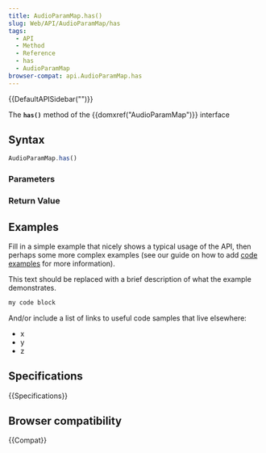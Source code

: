 ```yaml
---
title: AudioParamMap.has()
slug: Web/API/AudioParamMap/has
tags:
  - API
  - Method
  - Reference
  - has
  - AudioParamMap
browser-compat: api.AudioParamMap.has
---
```

{{DefaultAPISidebar("")}}

The **`has()`** method of the {{domxref("AudioParamMap")}} interface 

## Syntax

```js
AudioParamMap.has()
```

### Parameters



### Return Value



## Examples

Fill in a simple example that nicely shows a typical usage of the API, then perhaps some more complex examples (see our guide on how to add [code examples](/en-US/docs/MDN/Contribute/Structures/Code_examples) for more information).

This text should be replaced with a brief description of what the example demonstrates.

```js
my code block
```

And/or include a list of links to useful code samples that live elsewhere:

*   x
*   y
*   z

## Specifications

{{Specifications}}

## Browser compatibility

{{Compat}}

